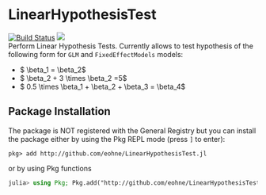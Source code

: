 # LinearHypothesisTest
[![Build Status](https://github.com/eohne/LinearHypothesisTest.jl/actions/workflows/CI.yml/badge.svg)](https://github.com/eohne/LinearHypothesisTest.jl/actions/workflows/CI.yml)
[![][docs-stable-img]][docs-stable-url]  
Perform Linear Hypothesis Tests. Currently allows to test hypothesis of the following form for `GLM` and `FixedEffectModels` models:
 * $ \beta_1 = \beta_2$
 * $ \beta_2 + 3 \times \beta_2 =5$
 * $ 0.5 \times \beta_1 + \beta_2 + \beta_3 = \beta_4$

## Package Installation

The package is NOT registered with the General Registry but you can install the package either by using the Pkg REPL mode (press `]` to enter):
```
pkg> add http://github.com/eohne/LinearHypothesisTest.jl
```
or by using Pkg functions
```julia
julia> using Pkg; Pkg.add("http://github.com/eohne/LinearHypothesisTest.jl")
```

[docs-stable-img]: https://img.shields.io/badge/docs-dev-blue.svg
[docs-stable-url]: https://eohne.github.io/LinearHypothesisTest.jl/dev/